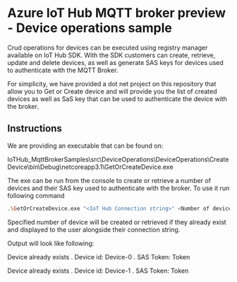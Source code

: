 # Azure IoT Hub MQTT broker preview - Device operations sample

Crud operations for devices can be executed using registry manager available on IoT Hub SDK. With the SDK customers can create, retrieve, update and delete devices, as well as generate SAS keys for devices used to authenticate with the MQTT Broker.

For simplicity, we have provided a dot net project on this repository that allow you to Get or Create device and will provide you the list of created devices as well as SaS key that can be used to authenticate the device with the broker.

## Instructions

We are providing an executable that can be found on:

IoTHub_MqttBrokerSamples\src\DeviceOperations\DeviceOperations\CreateDevice\bin\Debug\netcoreapp3.1\GetOrCreateDevice.exe

The exe can be run from the console to create or retrieve a number of devices and their SAS key used to authenticate with the broker. To use it run following command

```sh
.\GetOrCreateDevice.exe "<IoT Hub Connection string>" <Number of devices>
```

Specified number of device will be created or retrieved if they already exist and displayed to the user alongside their connection string. 

Output will look like following:

Device already exists
. Device id: Device-0
. SAS Token: Token

Device already exists
. Device id: Device-1
. SAS Token: Token

